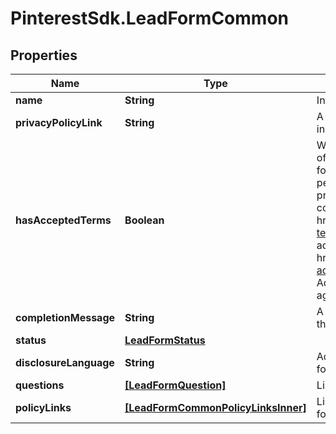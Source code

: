 # PinterestSdk.LeadFormCommon

## Properties

Name | Type | Description | Notes
------------ | ------------- | ------------- | -------------
**name** | **String** | Internal name of the lead form. | [optional] 
**privacyPolicyLink** | **String** | A link to the advertiser&#39;s privacy policy. This will be included in the lead form&#39;s disclosure language. | [optional] 
**hasAcceptedTerms** | **Boolean** | Whether the advertiser has accepted Pinterest&#39;s terms of service for creating a lead ad.  By sending us TRUE for this parameter, you agree that (i) you will use any personal information received in compliance with the privacy policy you share with Pinterest, and (ii) you will comply with Pinterest&#39;s &lt;a href&#x3D;\&quot;https://policy.pinterest.com/en/lead-ad-terms\&quot;&gt;Lead Ad Terms&lt;/a&gt;. As a reminder, all advertising on Pinterest is subject to the &lt;a href&#x3D;\&quot;https://business.pinterest.com/en/pinterest-advertising-services-agreement/\&quot;&gt;Pinterest Advertising Services Agreement&lt;/a&gt; or an equivalent agreement as set forth on an IO | [optional] 
**completionMessage** | **String** | A message for people who complete the form to let them know what happens next. | [optional] 
**status** | [**LeadFormStatus**](LeadFormStatus.md) |  | [optional] 
**disclosureLanguage** | **String** | Additional disclosure language to be included in the lead form. | [optional] 
**questions** | [**[LeadFormQuestion]**](LeadFormQuestion.md) | List of questions to be displayed on the lead form. | [optional] 
**policyLinks** | [**[LeadFormCommonPolicyLinksInner]**](LeadFormCommonPolicyLinksInner.md) | List of additional policy links to be displayed on the lead form. | [optional] 



